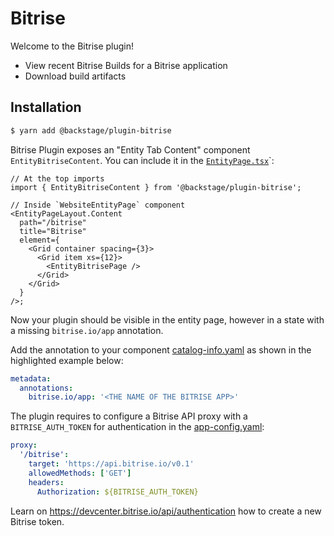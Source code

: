 # Bitrise

Welcome to the Bitrise plugin!

- View recent Bitrise Builds for a Bitrise application
- Download build artifacts

## Installation

```sh
$ yarn add @backstage/plugin-bitrise
```

Bitrise Plugin exposes an "Entity Tab Content" component `EntityBitriseContent`. You can include it in the [`EntityPage.tsx`](https://github.com/backstage/backstage/blob/master/packages/app/src/components/catalog/EntityPage.tsx)`:

```tsx
// At the top imports
import { EntityBitriseContent } from '@backstage/plugin-bitrise';

// Inside `WebsiteEntityPage` component
<EntityPageLayout.Content
  path="/bitrise"
  title="Bitrise"
  element={
    <Grid container spacing={3}>
      <Grid item xs={12}>
        <EntityBitrisePage />
      </Grid>
    </Grid>
  }
/>;
```

Now your plugin should be visible in the entity page, however in a state with a missing `bitrise.io/app` annotation.

Add the annotation to your component [catalog-info.yaml](https://github.com/backstage/backstage/blob/master/catalog-info.yaml) as shown in the highlighted example below:

```yaml
metadata:
  annotations:
    bitrise.io/app: '<THE NAME OF THE BITRISE APP>'
```

The plugin requires to configure a Bitrise API proxy with a `BITRISE_AUTH_TOKEN` for authentication in the [app-config.yaml](https://github.com/backstage/backstage/blob/master/app-config.yaml):

```yaml
proxy:
  '/bitrise':
    target: 'https://api.bitrise.io/v0.1'
    allowedMethods: ['GET']
    headers:
      Authorization: ${BITRISE_AUTH_TOKEN}
```

Learn on https://devcenter.bitrise.io/api/authentication how to create a new Bitrise token.
